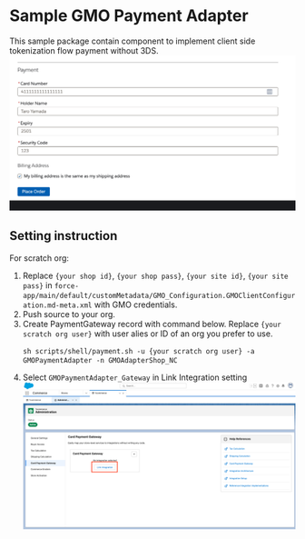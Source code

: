 # Sample GMO Payment Adapter
This sample package contain component to implement client side tokenization flow payment without 3DS.
![](images/form.png)

## Setting instruction

For scratch org:
1. Replace `{your shop id}`, `{your shop pass}`, `{your site id}`, `{your site pass}` in `force-app/main/default/customMetadata/GMO_Configuration.GMOClientConfiguration.md-meta.xml` with GMO credentials. 
1. Push source to your org.
1. Create PaymentGateway record with command below. Replace `{your scratch org user}` with user alies or ID of an org you prefer to use.
    ```
    sh scripts/shell/payment.sh -u {your scratch org user} -a GMOPaymentAdapter -n GMOAdapterShop_NC
    ```
1. Select `GMOPaymentAdapter_Gateway` in Link Integration setting
    ![](images/link_integration.png)